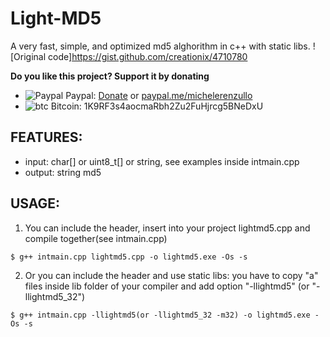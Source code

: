 # Light-MD5
A very fast, simple, and optimized md5 alghorithm in c++ with static libs.
![Original code]https://gist.github.com/creationix/4710780

**Do you like this project? Support it by donating**

- ![Paypal](https://raw.githubusercontent.com/reek/anti-adblock-killer/gh-pages/images/paypal.png) Paypal: [Donate](https://www.paypal.com/donate?hosted_button_id=XQ8QUEME5JZMN) or [paypal.me/michelerenzullo](https://paypal.me/michelerenzullo)
- ![btc](https://raw.githubusercontent.com/reek/anti-adblock-killer/gh-pages/images/bitcoin.png) Bitcoin: 1K9RF3s4aocmaRbh2Zu2FuHjrcg5BNeDxU


## FEATURES:
* input: char[] or uint8_t[] or string, see examples inside intmain.cpp
* output: string md5


## USAGE:
1) You can include the header, insert into your project lightmd5.cpp and compile together(see intmain.cpp) 

```Shell 
$ g++ intmain.cpp lightmd5.cpp -o lightmd5.exe -Os -s
```

2) Or you can include the header and use static libs: you have to copy "a" files inside lib folder of your compiler and add option "-llightmd5" (or "-llightmd5_32")

```Shell 
$ g++ intmain.cpp -llightmd5(or -llightmd5_32 -m32) -o lightmd5.exe -Os -s
```

